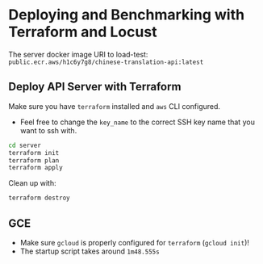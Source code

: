 # Deploying and Benchmarking with Terraform and Locust

The server docker image URI to load-test: `public.ecr.aws/h1c6y7g8/chinese-translation-api:latest`

## Deploy API Server with Terraform

Make sure you have `terraform` installed and `aws` CLI configured.

- Feel free to change the `key_name` to the correct SSH key name that you want to ssh with.

```bash
cd server
terraform init
terraform plan
terraform apply
```

Clean up with:

```bash
terraform destroy
```

## GCE

- Make sure `gcloud` is properly configured for `terraform` (`gcloud init`)!
- The startup script takes around `1m48.555s`

